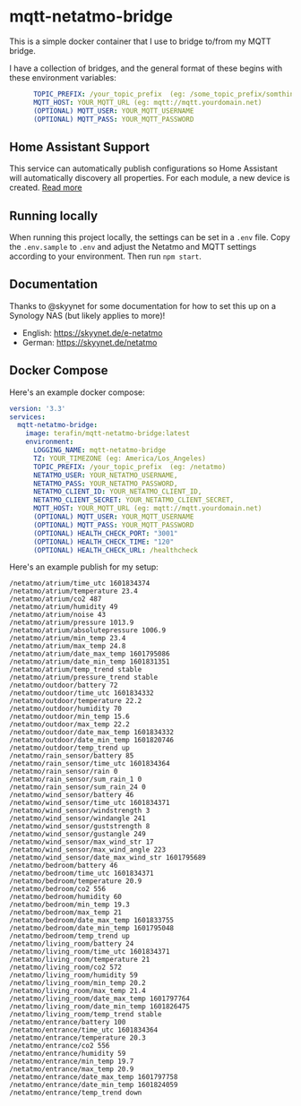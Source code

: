 # mqtt-netatmo-bridge

This is a simple docker container that I use to bridge to/from my MQTT bridge.

I have a collection of bridges, and the general format of these begins with these environment variables:

```yaml
      TOPIC_PREFIX: /your_topic_prefix  (eg: /some_topic_prefix/somthing)
      MQTT_HOST: YOUR_MQTT_URL (eg: mqtt://mqtt.yourdomain.net)
      (OPTIONAL) MQTT_USER: YOUR_MQTT_USERNAME
      (OPTIONAL) MQTT_PASS: YOUR_MQTT_PASSWORD
```

## Home Assistant Support

This service can automatically publish configurations so Home Assistant will automatically discovery all properties.
For each module, a new device is created.
[Read more](HomeAssistant.md)

## Running locally

When running this project locally, the settings can be set in a  `.env` file.
Copy the `.env.sample` to `.env` and adjust the Netatmo and MQTT settings according to your environment.
Then run `npm start`.

## Documentation
Thanks to @skyynet for some documentation for how to set this up on a Synology NAS (but likely applies to more)!
* English: https://skyynet.de/e-netatmo
* German: https://skyynet.de/netatmo

## Docker Compose
Here's an example docker compose:

```yaml
version: '3.3'
services:
  mqtt-netatmo-bridge:
    image: terafin/mqtt-netatmo-bridge:latest
    environment:
      LOGGING_NAME: mqtt-netatmo-bridge
      TZ: YOUR_TIMEZONE (eg: America/Los_Angeles)
      TOPIC_PREFIX: /your_topic_prefix  (eg: /netatmo)
      NETATMO_USER: YOUR_NETATMO_USERNAME,
      NETATMO_PASS: YOUR_NETATMO_PASSWORD,
      NETATMO_CLIENT_ID: YOUR_NETATMO_CLIENT_ID,
      NETATMO_CLIENT_SECRET: YOUR_NETATMO_CLIENT_SECRET,
      MQTT_HOST: YOUR_MQTT_URL (eg: mqtt://mqtt.yourdomain.net)
      (OPTIONAL) MQTT_USER: YOUR_MQTT_USERNAME
      (OPTIONAL) MQTT_PASS: YOUR_MQTT_PASSWORD
      (OPTIONAL) HEALTH_CHECK_PORT: "3001"
      (OPTIONAL) HEALTH_CHECK_TIME: "120"
      (OPTIONAL) HEALTH_CHECK_URL: /healthcheck
```

Here's an example publish for my setup:

```log
/netatmo/atrium/time_utc 1601834374
/netatmo/atrium/temperature 23.4
/netatmo/atrium/co2 487
/netatmo/atrium/humidity 49
/netatmo/atrium/noise 43
/netatmo/atrium/pressure 1013.9
/netatmo/atrium/absolutepressure 1006.9
/netatmo/atrium/min_temp 23.4
/netatmo/atrium/max_temp 24.8
/netatmo/atrium/date_max_temp 1601795086
/netatmo/atrium/date_min_temp 1601831351
/netatmo/atrium/temp_trend stable
/netatmo/atrium/pressure_trend stable
/netatmo/outdoor/battery 72
/netatmo/outdoor/time_utc 1601834332
/netatmo/outdoor/temperature 22.2
/netatmo/outdoor/humidity 70
/netatmo/outdoor/min_temp 15.6
/netatmo/outdoor/max_temp 22.2
/netatmo/outdoor/date_max_temp 1601834332
/netatmo/outdoor/date_min_temp 1601820746
/netatmo/outdoor/temp_trend up
/netatmo/rain_sensor/battery 85
/netatmo/rain_sensor/time_utc 1601834364
/netatmo/rain_sensor/rain 0
/netatmo/rain_sensor/sum_rain_1 0
/netatmo/rain_sensor/sum_rain_24 0
/netatmo/wind_sensor/battery 46
/netatmo/wind_sensor/time_utc 1601834371
/netatmo/wind_sensor/windstrength 3
/netatmo/wind_sensor/windangle 241
/netatmo/wind_sensor/guststrength 8
/netatmo/wind_sensor/gustangle 249
/netatmo/wind_sensor/max_wind_str 17
/netatmo/wind_sensor/max_wind_angle 223
/netatmo/wind_sensor/date_max_wind_str 1601795689
/netatmo/bedroom/battery 46
/netatmo/bedroom/time_utc 1601834371
/netatmo/bedroom/temperature 20.9
/netatmo/bedroom/co2 556
/netatmo/bedroom/humidity 60
/netatmo/bedroom/min_temp 19.3
/netatmo/bedroom/max_temp 21
/netatmo/bedroom/date_max_temp 1601833755
/netatmo/bedroom/date_min_temp 1601795048
/netatmo/bedroom/temp_trend up
/netatmo/living_room/battery 24
/netatmo/living_room/time_utc 1601834371
/netatmo/living_room/temperature 21
/netatmo/living_room/co2 572
/netatmo/living_room/humidity 59
/netatmo/living_room/min_temp 20.2
/netatmo/living_room/max_temp 21.4
/netatmo/living_room/date_max_temp 1601797764
/netatmo/living_room/date_min_temp 1601826475
/netatmo/living_room/temp_trend stable
/netatmo/entrance/battery 100
/netatmo/entrance/time_utc 1601834364
/netatmo/entrance/temperature 20.3
/netatmo/entrance/co2 556
/netatmo/entrance/humidity 59
/netatmo/entrance/min_temp 19.7
/netatmo/entrance/max_temp 20.9
/netatmo/entrance/date_max_temp 1601797758
/netatmo/entrance/date_min_temp 1601824059
/netatmo/entrance/temp_trend down

```
